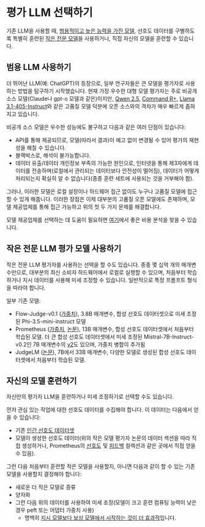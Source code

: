 # 평가 LLM 선택하기

기존 LLM을 사용할 때, [범용적이고 높은 능력을 가진 모델](https://arxiv.org/abs/2306.05685v4), 선호도 데이터를 구별하도록 특별히 훈련된 [작은 전문 모델](https://arxiv.org/abs/2405.01535)을 사용하거나, 직접 자신의 모델을 훈련할 수 있습니다.

## 범용 LLM 사용하기

더 뛰어난 LLM(예: ChatGPT)의 등장으로, 일부 연구자들은 큰 모델을 평가자로 사용하는 방법을 탐구하기 시작했습니다. 현재 가장 우수한 대형 모델 평가자는 주로 비공개 소스 모델(Claude나 gpt-o 모델과 같은)이지만, [Qwen 2.5](https://huggingface.co/collections/Qwen/qwen25-66e81a666513e518adb90d9e), [Command R+](https://huggingface.co/CohereForAI/c4ai-command-r-plus-08-2024), [Llama 3.1-405-Instruct](meta-llama/Llama-3.1-405B-Instruct)와 같은 고품질 모델 덕분에 오픈 소스와의 격차가 매우 빠르게 좁혀지고 있습니다.

비공개 소스 모델은 우수한 성능에도 불구하고 다음과 같은 여러 단점이 있습니다:
- API를 통해 제공되므로, 모델(따라서 결과)이 예고 없이 변경될 수 있어 평가의 재현성을 해칠 수 있습니다.
- 블랙박스로, 해석이 불가능합니다.
- 데이터 유출/데이터 개인정보 부족의 가능한 원인으로, 인터넷을 통해 제3자에게 데이터를 전송하며(로컬에서 관리되는 데이터보다 안전성이 떨어짐), 데이터가 어떻게 처리되는지 확실히 알 수 없습니다(종종 훈련 세트에 사용되는 것을 거부해야 함).

그러나, 이러한 모델은 로컬 설정이나 하드웨어 접근 없이도 누구나 고품질 모델에 접근할 수 있게 해줍니다. 이러한 장점은 이제 대부분의 고품질 오픈 모델에도 존재하며, 모델 제공업체를 통해 접근 가능하고 위의 첫 두 가지 문제를 해결합니다.

모델 제공업체를 선택하는 데 도움이 필요하면 [여기](https://huggingface.co/spaces/ArtificialAnalysis/LLM-Performance-Leaderboard)에서 좋은 비용 분석을 찾을 수 있습니다.

## 작은 전문 LLM 평가 모델 사용하기

작은 전문 LLM 평가자를 사용하는 선택을 할 수도 있습니다. 종종 몇 십억 개의 매개변수만으로, 대부분의 최신 소비자 하드웨어에서 로컬로 실행할 수 있으며, 처음부터 학습하거나 지시 데이터를 사용해 미세 조정할 수 있습니다. 일반적으로 특정 프롬프트 형식을 따라야 합니다.

일부 기존 모델:
- Flow-Judge-v0.1 ([가중치](https://huggingface.co/collections/flowaicom/flow-judge-v01-66e6af5fc3b3a128bde07dec)), 3.8B 매개변수, 합성 선호도 데이터셋으로 미세 조정된 Phi-3.5-mini-instruct 모델
- Prometheus ([가중치](https://huggingface.co/prometheus-eval/prometheus-13b-v1.0), [논문](https://arxiv.org/abs/2310.08491)), 13B 매개변수, 합성 선호도 데이터셋에서 처음부터 학습된 모델. 더 큰 합성 선호도 데이터셋에서 미세 조정된 Mistral-7B-Instruct-v0.2인 7B 매개변수의 [v2](https://huggingface.co/prometheus-eval/prometheus-7b-v2.0)도 있으며, 가중치 병합이 추가됨
- JudgeLM ([논문](https://arxiv.org/abs/2310.17631)), 7B에서 33B 매개변수, 다양한 모델로 생성된 합성 선호도 데이터셋에서 처음부터 학습된 모델.

## 자신의 모델 훈련하기
자신만의 평가자 LLM을 훈련하거나 미세 조정하기로 선택할 수도 있습니다.

먼저 관심 있는 작업에 대한 선호도 데이터를 수집해야 합니다. 이 데이터는 다음에서 얻을 수 있습니다:
- 기존 [인간 선호도 데이터셋](https://www.kaggle.com/competitions/lmsys-chatbot-arena)
- 모델이 생성한 선호도 데이터(위의 작은 모델 평가자 논문의 데이터 섹션을 따라 직접 생성하거나, Prometheus의 [선호도](https://huggingface.co/datasets/prometheus-eval/Preference-Collection) 및 [피드백](https://huggingface.co/datasets/prometheus-eval/Feedback-Collection) 컬렉션과 같은 곳에서 직접 얻을 수 있음).

그런 다음 처음부터 훈련할 작은 모델을 사용할지, 아니면 다음과 같이 할 수 있는 기존 모델을 사용할지 결정해야 합니다:
- 새로운 더 작은 모델로 증류
- 양자화
- 그런 다음 위의 데이터를 사용하여 미세 조정(모델이 크고 훈련 컴퓨팅 능력이 낮은 경우 peft 또는 어댑터 가중치 사용)
	- 명백히 [지시 모델보다 보상 모델에서 시작하는 것이 더 효과적](https://x.com/dk21/status/1826292289930674590)입니다.